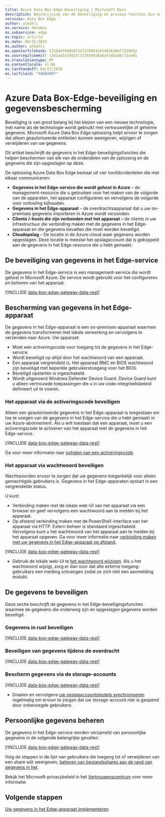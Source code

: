 ```yaml
---
title: Azure Data Box-Edge-beveiliging | Microsoft Docs
description: Beschrijving van de beveiliging en privacy-functies die uw Azure Data Box-Edge-apparaat, -service en -gegevens on-premises en in de cloud beveiligen.
services: Data Box Edge
author: alkohli
ms.service: databox
ms.subservice: edge
ms.topic: article
ms.date: 04/15/2019
ms.author: alkohli
ms.openlocfilehash: 5316ddf9d456731f2789241434926366f732993a
ms.sourcegitcommit: c3d1aa5a1d922c172654b50a6a5c8b2a6c71aa91
ms.translationtype: MT
ms.contentlocale: nl-NL
ms.lasthandoff: 04/17/2019
ms.locfileid: "59682097"
---
```

# <a name="azure-data-box-edge-security-and-data-protection"></a>Azure Data Box-Edge-beveiliging en gegevensbescherming

Beveiliging is van groot belang bij het kiezen van een nieuwe technologie, met name als de technologie wordt gebruikt met vertrouwelijke of geheime gegevens. Microsoft Azure Data Box Edge oplossing helpt ervoor te zorgen dat alleen geautoriseerde entiteiten kunnen weergeven, wijzigen of verwijderen van uw gegevens.

Dit artikel beschrijft de gegevens in het Edge-beveiligingsfuncties die helpen beschermen van elk van de onderdelen van de oplossing en de gegevens die zijn opgeslagen op deze.

De oplossing Azure Data Box Edge bestaat uit vier hoofdonderdelen die met elkaar communiceren:

- **Gegevens in het Edge-service die wordt gehost in Azure** – de management-resource die u gebruiken voor het maken van de volgorde van de apparaten, het apparaat configureren en vervolgens de volgorde voor voltooiing bijhouden.
- **Gegevens in het Edge-apparaat** – de overdrachtsapparaat dat u uw on-premises gegevens importeren in Azure wordt verzonden.
- **Clients /-hosts die zijn verbonden met het apparaat** – de clients in uw infrastructuur die verbinding maken met de gegevens in het Edge-apparaat en die gegevens bevatten die moet worden beveiligd.
- **Cloudopslag** – De locatie in de Azure-cloud waar gegevens worden opgeslagen. Deze locatie is meestal het opslagaccount dat is gekoppeld aan de gegevens in het Edge-resource die u hebt gemaakt.

## <a name="data-box-edge-service-protection"></a>De beveiliging van gegevens in het Edge-service

De gegevens in het Edge-service is een management-service die wordt gehost in Microsoft Azure. De service wordt gebruikt voor het configureren en beheren van het apparaat.

[!INCLUDE [data-box-edge-gateway-data-rest](../../includes/data-box-edge-gateway-service-protection.md)]

## <a name="data-box-edge-device-protection"></a>Bescherming van gegevens in het Edge-apparaat

De gegevens in het Edge-apparaat is een on-premises-apparaat waarmee de gegevens transformeren met lokale verwerking en vervolgens te verzenden naar Azure. Uw apparaat:

- Moet een activeringscode voor toegang tot de gegevens in het Edge-service.
- Wordt beveiligd op altijd door het wachtwoord van een apparaat.
- Een apparaat vergrendeld is. Het apparaat BMC en BIOS wachtwoord zijn beveiligd met beperkte gebruikerstoegang voor het BIOS.
- Beveiligd opstarten is ingeschakeld.
- Wordt uitgevoerd Windows Defender Device Guard. Device Guard kunt u alleen vertrouwde toepassingen die u in uw code-integriteitsbeleid definieert uit te voeren.

### <a name="protect-the-device-via-activation-key"></a>Het apparaat via de activeringscode beveiligen

Alleen een geautoriseerde gegevens in het Edge-apparaat is toegestaan om toe te voegen van de gegevens in het Edge-service die u hebt gemaakt in uw Azure-abonnement. Als u wilt toestaan dat een apparaat, moet u een activeringscode te activeren van het apparaat met de gegevens in het Edge-service.

[!INCLUDE [data-box-edge-gateway-data-rest](../../includes/data-box-edge-gateway-activation-key.md)]

Ga voor meer informatie naar [ophalen van een activeringscode](data-box-edge-deploy-prep.md#get-the-activation-key).

### <a name="protect-the-device-via-password"></a>Het apparaat via wachtwoord beveiligen

Wachtwoorden ervoor te zorgen dat uw gegevens toegankelijk voor alleen gemachtigde gebruikers is. Gegevens in het Edge-apparaten opstart in een vergrendelde status.

U kunt:

- Verbinding maken met de lokale web-UI van het apparaat via een browser en geef vervolgens een wachtwoord aan te melden bij het apparaat.
- Op afstand verbinding maken met de PowerShell-interface van het apparaat via HTTP. Extern beheer is standaard ingeschakeld. Vervolgens kunt u het wachtwoord van het apparaat aan te melden bij het apparaat opgeven. Ga voor meer informatie naar [verbinding maken met uw gegevens in het Edge-apparaat op afstand](data-box-edge-connect-powershell-interface.md#connect-to-the-powershell-interface).

[!INCLUDE [data-box-edge-gateway-data-rest](../../includes/data-box-edge-gateway-password-best-practices.md)]
- Gebruik de lokale web-UI te [het wachtwoord wijzigen](data-box-edge-manage-access-power-connectivity-mode.md#manage-device-access). Als u het wachtwoord wijzigt, zorg er dan voor dat alle externe toegang-gebruikers een melding ontvangen zodat ze zich niet een aanmelding mislukt.

## <a name="protect-the-data"></a>De gegevens te beveiligen

Deze sectie beschrijft de gegevens in het Edge-beveiligingsfuncties waarmee de gegevens die onderweg zijn en opgeslagen gegevens worden beveiligd.

### <a name="protect-data-at-rest"></a>Gegevens in rust beveiligen

[!INCLUDE [data-box-edge-gateway-data-rest](../../includes/data-box-edge-gateway-data-rest.md)]

### <a name="protect-data-in-flight"></a>Beveiligen van gegevens tijdens de overdracht

[!INCLUDE [data-box-edge-gateway-data-rest](../../includes/data-box-edge-gateway-data-flight.md)]

### <a name="protect-data-via-storage-accounts"></a>Bescherm gegevens via de storage-accounts

[!INCLUDE [data-box-edge-gateway-data-rest](../../includes/data-box-edge-gateway-protect-data-storage-accounts.md)]
- Draaien en vervolgens [uw opslagaccountsleutels synchroniseren](data-box-edge-manage-shares.md#sync-storage-keys) regelmatig om ervoor te zorgen dat uw storage-account niet is geopend door onbevoegde gebruikers.

## <a name="manage-personal-information"></a>Persoonlijke gegevens beheren

De gegevens in het Edge-service worden verzameld van persoonlijke gegevens in de volgende belangrijke gevallen:

[!INCLUDE [data-box-edge-gateway-data-rest](../../includes/data-box-edge-gateway-manage-personal-data.md)]

Volg de stappen in de lijst van gebruikers die toegang tot of verwijderen van een share wilt weergeven, [beheren van bestandsshares aan de rand van gegevens in het](data-box-edge-manage-shares.md).

Bekijk het Microsoft-privacybeleid in het [Vertrouwenscentrum](https://www.microsoft.com/trustcenter) voor meer informatie.

## <a name="next-steps"></a>Volgende stappen

[Uw gegevens in het Edge-apparaat implementeren](data-box-edge-deploy-prep.md).
